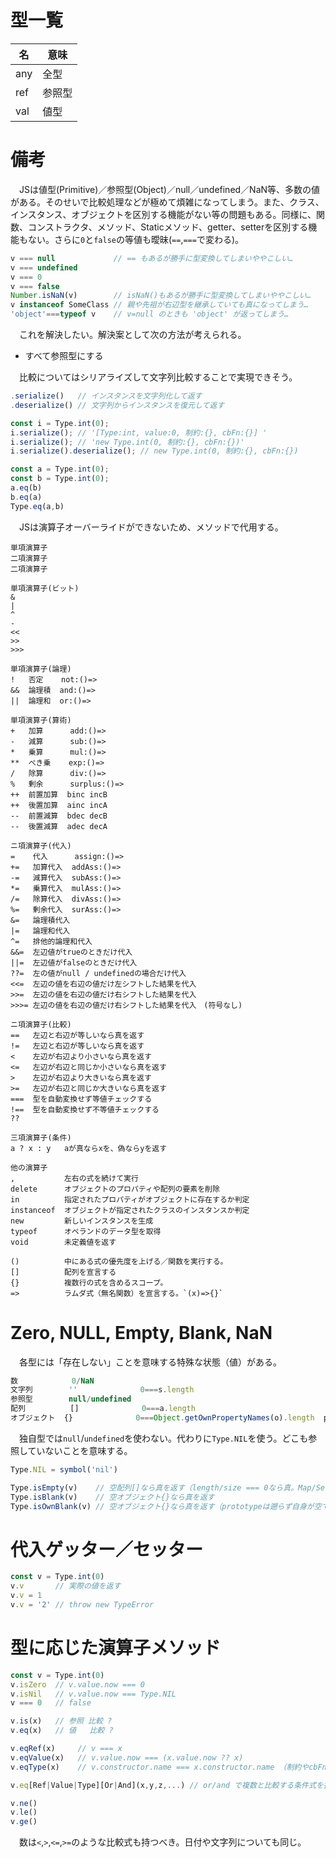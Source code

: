 # 型一覧

<!-- more -->

名|意味
--|----
any|全型
ref|参照型
val|値型

# 備考

　JSは値型(Primitive)／参照型(Object)／null／undefined／NaN等、多数の値がある。そのせいで比較処理などが極めて煩雑になってしまう。また、クラス、インスタンス、オブジェクトを区別する機能がない等の問題もある。同様に、関数、コンストラクタ、メソッド、Staticメソッド、getter、setterを区別する機能もない。さらに`0`と`false`の等値も曖昧(`==`,`===`で変わる)。

```javascript
v === null             // == もあるが勝手に型変換してしまいややこしい…
v === undefined
v === 0
v === false
Number.isNaN(v)        // isNaN()もあるが勝手に型変換してしまいややこしい…
v instanceof SomeClass // 親や先祖が右辺型を継承していても真になってしまう…
'object'===typeof v    // v=null のときも 'object' が返ってしまう…
```

　これを解決したい。解決案として次の方法が考えられる。

* すべて参照型にする

　比較についてはシリアライズして文字列比較することで実現できそう。

```javascript
.serialize()   // インスタンスを文字列化して返す
.deserialize() // 文字列からインスタンスを復元して返す
```
```javascript
const i = Type.int(0);
i.serialize(); // '[Type:int, value:0, 制約:{}, cbFn:{}] '
i.serialize(); // 'new Type.int(0, 制約:{}, cbFn:{})'
i.serialize().deserialize(); // new Type.int(0, 制約:{}, cbFn:{})
```
```javascript
const a = Type.int(0);
const b = Type.int(0);
a.eq(b)
b.eq(a)
Type.eq(a,b)
```

　JSは演算子オーバーライドができないため、メソッドで代用する。

```javascripta
単項演算子
二項演算子
二項演算子

単項演算子(ビット)
&   
|   
^   
-   
<<  
>>  
>>> 

単項演算子(論理)
!   否定    not:()=>
&&  論理積  and:()=>
||  論理和  or:()=>

単項演算子(算術)
+   加算      add:()=>
-   減算      sub:()=>
*   乗算      mul:()=>
**  べき乗    exp:()=>
/   除算      div:()=>
%   剰余      surplus:()=>   
++  前置加算  binc incB
++  後置加算  ainc incA
--  前置減算  bdec decB
--  後置減算  adec decA

ニ項演算子(代入)
=    代入      assign:()=>
+=   加算代入  addAss:()=>
-=   減算代入  subAss:()=>
*=   乗算代入  mulAss:()=>
/=   除算代入  divAss:()=>
%=   剰余代入  surAss:()=>
&=   論理積代入 
|=   論理和代入
^=   排他的論理和代入
&&=  左辺値がtrueのときだけ代入
||=  左辺値がfalseのときだけ代入
??=  左の値がnull / undefinedの場合だけ代入
<<=  左辺の値を右辺の値だけ左シフトした結果を代入
>>=  左辺の値を右辺の値だけ右シフトした結果を代入
>>>= 左辺の値を右辺の値だけ右シフトした結果を代入　(符号なし)

ニ項演算子(比較)
==   左辺と右辺が等しいなら真を返す
!=   左辺と右辺が等しいなら真を返す
<    左辺が右辺より小さいなら真を返す
<=   左辺が右辺と同じか小さいなら真を返す
>    左辺が右辺より大きいなら真を返す
>=   左辺が右辺と同じか大きいなら真を返す
===  型を自動変換せず等値チェックする
!==  型を自動変換せず不等値チェックする
?? 

三項演算子(条件)
a ? x : y   aが真ならxを、偽ならyを返す

他の演算子
,           左右の式を続けて実行
delete      オブジェクトのプロパティや配列の要素を削除
in          指定されたプロパティがオブジェクトに存在するか判定
instanceof  オブジェクトが指定されたクラスのインスタンスか判定
new         新しいインスタンスを生成
typeof      オペランドのデータ型を取得
void        未定義値を返す

()          中にある式の優先度を上げる／関数を実行する。
[]          配列を宣言する
{}          複数行の式を含めるスコープ。
=>          ラムダ式（無名関数）を宣言する。`(x)=>{}`
```

# Zero, NULL, Empty, Blank, NaN

　各型には「存在しない」ことを意味する特殊な状態（値）がある。

```javascript
数            0/NaN
文字列        ''              0===s.length
参照型        null/undefined
配列          []              0===a.length
オブジェクト  {}              0===Object.getOwnPropertyNames(o).length  prototypeまで遡って存在確認した場合と区別すべき？
```

　独自型では`null`/`undefined`を使わない。代わりに`Type.NIL`を使う。どこも参照していないことを意味する。

```javascript
Type.NIL = symbol('nil')
```
```javascript
Type.isEmpty(v)    // 空配列[]なら真を返す（length/size === 0なら真。Map/Set型等も対象）
Type.isBlank(v)    // 空オブジェクト{}なら真を返す
Type.isOwnBlank(v) // 空オブジェクト{}なら真を返す（prototypeは遡らず自身が空であれば真）
```

# 代入ゲッター／セッター

```javascript
const v = Type.int(0)
v.v       // 実際の値を返す
v.v = 1
v.v = '2' // throw new TypeError
```

# 型に応じた演算子メソッド

```javascript
const v = Type.int(0)
v.isZero  // v.value.now === 0
v.isNil   // v.value.now === Type.NIL
v === 0   // false
```
```javascript
v.is(x)   // 参照 比較 ?
v.eq(x)   // 値   比較 ?
```
```javascript
v.eqRef(x)     // v === x
v.eqValue(x)   // v.value.now === (x.value.now ?? x)
v.eqType(x)    // v.constructor.name === x.constructor.name （制約やcbFnも比較したいがどこまで一致したかをどう区別するか）

v.eq[Ref|Value|Type][Or|And](x,y,z,...) // or/and で複数と比較する条件式を指定できる。some(),every()。

v.ne()
v.le()
v.ge()
```

　数は`<`,`>`,`<=`,`>=`のような比較式も持つべき。日付や文字列についても同じ。

